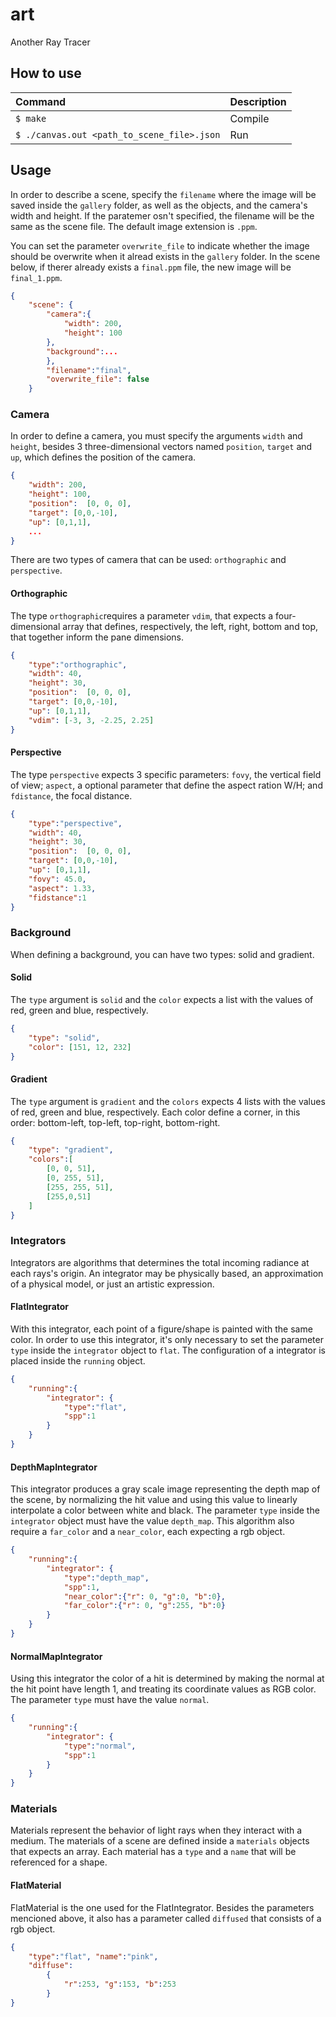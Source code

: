# art
Another Ray Tracer


## How to use

|  Command           | Description  |
| :-----| :-------------|
| ```$ make``` | Compile |
| ```$ ./canvas.out <path_to_scene_file>.json``` | Run | 


## Usage

In order to describe a scene, specify the
`filename` where the image will be saved inside the `gallery` folder, as well as the objects, and the camera's width and height. If the paratemer osn't specified, the filename will be the same as the scene file. The default image extension is `.ppm`.

You can set the parameter `overwrite_file` to indicate whether the image should be overwrite when it alread exists in the `gallery` folder. In the scene below, if therer already exists a `final.ppm` file, the new image will be `final_1.ppm`.

```json
{
	"scene": {
        "camera":{
            "width": 200,
            "height": 100
        },
        "background":...
        },
        "filename":"final",
        "overwrite_file": false
    }
```

### Camera

In order to define a camera, you must specify the arguments `width` and `height`, besides 3 three-dimensional vectors named `position`, `target` and `up`, which defines the position of the camera.

```json
{
    "width": 200,
    "height": 100,
    "position":  [0, 0, 0], 
    "target": [0,0,-10], 
    "up": [0,1,1],
    ...
}
```

There are two types of camera that can be used: `orthographic` and `perspective`.

#### Orthographic
 The type `orthographic`requires a parameter `vdim`, that expects a four-dimensional array that 
 defines, respectively, the left, right, bottom and top, that together inform the pane dimensions.

```json
{
    "type":"orthographic",
    "width": 40,
    "height": 30,
    "position":  [0, 0, 0], 
    "target": [0,0,-10], 
    "up": [0,1,1],
    "vdim": [-3, 3, -2.25, 2.25]
}
```

#### Perspective
The type `perspective` expects 3 specific parameters: `fovy`, the vertical field of view; `aspect`, a optional parameter that define the aspect ration W/H; and `fdistance`, the focal distance.

```json
{
    "type":"perspective",
    "width": 40,
    "height": 30,
    "position":  [0, 0, 0], 
    "target": [0,0,-10], 
    "up": [0,1,1],
    "fovy": 45.0,
    "aspect": 1.33,
    "fidstance":1
}
```

### Background

When defining a background, you can have two types: solid and gradient.

#### Solid
The `type` argument is `solid` and the `color` expects a list with the values of red, green and blue, respectively.

```json
{
    "type": "solid",
    "color": [151, 12, 232]
}
```

#### Gradient
The `type` argument is `gradient` and the `colors` expects 4 lists with the values of red, green and blue, respectively. Each color define a corner, in this order: bottom-left, top-left, top-right, bottom-right.

```json
{
    "type": "gradient",
    "colors":[
        [0, 0, 51],
        [0, 255, 51],
        [255, 255, 51],
        [255,0,51]
    ]
}
```

### Integrators

Integrators are algorithms that determines the total incoming radiance at each rays's origin. An integrator may be physically based, an approximation of a physical model, or just an artistic expression.

#### FlatIntegrator

With this integrator, each point of a figure/shape is painted with the same color.
In order to use this integrator, it's only necessary to set the parameter `type` inside the `integrator` object to `flat`. The configuration of a integrator is placed inside the `running` object.

```json
{
    "running":{
        "integrator": {
            "type":"flat",
            "spp":1
        }
    }
}
```

#### DepthMapIntegrator

This integrator produces a gray scale image representing the depth map of the scene, by normalizing the hit value and using this value to linearly interpolate a color between white and black. The parameter `type` inside the `integrator` object must have the value `depth_map`. This algorithm also require a `far_color` and a `near_color`, each expecting a rgb object.

```json
{
    "running":{
        "integrator": {
            "type":"depth_map",
            "spp":1,
            "near_color":{"r": 0, "g":0, "b":0},
            "far_color":{"r": 0, "g":255, "b":0}
        }
    }
}
```

#### NormalMapIntegrator

Using this integrator the color of a hit is determined by making the normal at the hit point have length 1, and treating its coordinate values as RGB color. The parameter `type` must have the value `normal`.

```json
{
    "running":{
        "integrator": {
            "type":"normal",
            "spp":1
        }
    }
}
```

### Materials
Materials represent the behavior of light rays when they interact with a medium. The materials of a scene are defined inside a `materials` objects that expects an array. Each material has a `type` and a `name` that will be referenced for a shape.

#### FlatMaterial

FlatMaterial is the one used for the FlatIntegrator. Besides the parameters mencioned above, it also has a parameter called `diffused` that consists of a rgb object.

```json
{
    "type":"flat", "name":"pink",
    "diffuse":
        {
            "r":253, "g":153, "b":253
        }
}
```

